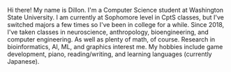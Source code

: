 Hi there! My name is Dillon.
I'm a Computer Science student at Washington State University.
I am currently at Sophomore level in CptS classes, but I've switched majors a few times so I've been in college for a while.
Since 2018, I've taken classes in neuroscience, anthropology, bioengineering, and computer engineering. As well as plenty of math, of course.
Research in bioinformatics, AI, ML, and graphics interest me.
My hobbies include game development, piano, reading/writing, and learning languages (currently Japanese). 
